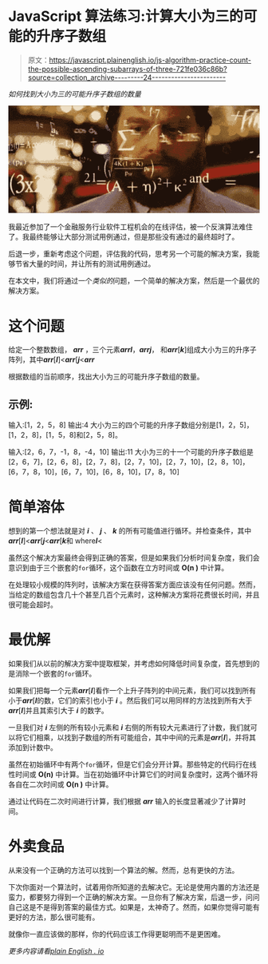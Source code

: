 # JavaScript 算法练习:计算大小为三的可能的升序子数组

> 原文：<https://javascript.plainenglish.io/js-algorithm-practice-count-the-possible-ascending-subarrays-of-three-721fe036c86b?source=collection_archive---------24----------------------->

*如何找到大小为三的可能升序子数组的数量*

![](img/6e005799e6e07646b8a0c8fc26766776.png)

我最近参加了一个金融服务行业软件工程机会的在线评估，被一个反演算法难住了。我最终能够让大部分测试用例通过，但是那些没有通过的最终超时了。

后退一步，重新考虑这个问题，评估我的代码，思考另一个可能的解决方案，我能够节省大量的时间，并让所有的测试用例通过。

在本文中，我们将通过一个*类似的*问题，一个简单的解决方案，然后是一个最优的解决方案。

# 这个问题

给定一个整数数组， ***arr*** ，三个元素***arr******I***，***arr******j***， 和***arr***[***k***]组成大小为三的升序子阵列，其中***arr***[***I***]<***arr***[***j***<***arr***

根据数组的当前顺序，找出大小为三的可能升序子数组的数量。

## 示例:

输入:[1，2，5，8]
输出:4
大小为三的四个可能的升序子数组分别是[1，2，5]，[1，2，8]，[1，5，8]和[2，5，8]。

输入:[2，6，7，-1，8，-4，10]
输出:11
大小为三的十一个可能的升序子数组是[2，6，7]，[2，6，8]，[2，7，8]，[2，7，10]，[2，7，10]，[2，8，10]，[6，7，8，10]，[6，7，10]，[6，8，10]，[7，8，10]

# 简单溶体

想到的第一个想法就是对 ***i*** 、 ***j*** 、 ***k*** 的所有可能值进行循环。并检查条件，其中***arr***[***I***]<***arr***[***j***<***arr***[***k***和 where***I***<

虽然这个解决方案最终会得到正确的答案，但是如果我们分析时间复杂度，我们会意识到由于三个嵌套的`for`循环，这个函数在立方时间或 **O(n )** 中计算。

在处理较小规模的阵列时，该解决方案在获得答案方面应该没有任何问题。然而，当给定的数组包含几十个甚至几百个元素时，这种解决方案将花费很长时间，并且很可能会超时。

# 最优解

如果我们从以前的解决方案中提取框架，并考虑如何降低时间复杂度，首先想到的是消除一个嵌套的`for`循环。

如果我们把每一个元素***arr***[***I***]看作一个上升子阵列的中间元素，我们可以找到所有小于***arr***[***I***的数，它们的索引也小于 ***i*** 。然后我们可以用同样的方法找到所有大于***arr***[***I***]并且其索引大于 ***i*** 的数字。

一旦我们对 ***i*** 左侧的所有较小元素和 ***i*** 右侧的所有较大元素进行了计数，我们就可以将它们相乘，以找到子数组的所有可能组合，其中中间的元素是***arr***[***I***]，并将其添加到计数中。

虽然在初始循环中有两个`for`循环，但是它们会分开计算。那些特定的代码行在线性时间或 **O(n)** 中计算。当在初始循环中计算它们的时间复杂度时，这两个循环将各自在二次时间或 **O(n )** 中计算。

通过让代码在二次时间进行计算，我们根据 ***arr*** 输入的长度显著减少了计算时间。

# 外卖食品

从来没有一个正确的方法可以找到一个算法的解。然而，总有更快的方法。

下次你面对一个算法时，试着用你所知道的去解决它。无论是使用内置的方法还是蛮力，都要努力得到一个正确的解决方案。一旦你有了解决方案，后退一步，问问自己这是不是得到答案的最佳方式。如果是，太神奇了。然而，如果你觉得可能有更好的方法，那么很可能有。

就像你一直应该做的那样，你的代码应该工作得更聪明而不是更困难。

*更多内容请看*[*plain English . io*](http://plainenglish.io/)